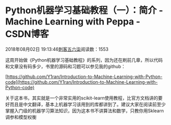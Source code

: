 # Python机器学习基础教程（一）：简介 - Machine Learning with Peppa - CSDN博客





2018年08月02日 19:13:46[刺客五六柒](https://me.csdn.net/qq_39521554)阅读数：1553








这周开始做《Python机器学习基础教程》的系列，因为还在刷前几章，所以代码和文章没有码多少，书里的源码和习题可以参见我的github：

[https://github.com/Y1ran/Introduction-to-Machine-Learning-with-Python-code](https://github.com/Y1ran/Introduction-to-Machine-Learning-with-Python-code)

关于这本书，其实就是一个非常实用的scikit-learn使用教程，比官方文档讲的要好而且是中文翻译，基本上机器学习该用到的库都讲到了。建议大家在阅读前至少掌握入门级的机器学习算法知识，因为这本书不讲算法和数学，只教你用Sklearn调参和模型权衡



